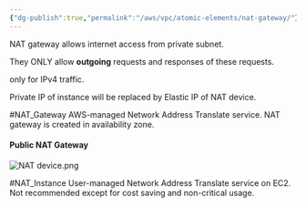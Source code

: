 ```yaml
---
{"dg-publish":true,"permalink":"/aws/vpc/atomic-elements/nat-gateway/"}
---
```


NAT gateway allows internet access from private subnet.

They ONLY allow **outgoing** requests and responses of these requests.

only for IPv4 traffic.

Private IP of instance will be replaced by Elastic IP of NAT device.

#NAT_Gateway
AWS-managed Network Address Translate service.
NAT gateway is created in availability zone.
#### Public NAT Gateway

![NAT device.png](/img/user/aws/vpc/png/NAT%20device.png)


#NAT_Instance
User-managed Network Address Translate service on EC2.
Not recommended except for cost saving and non-critical usage.